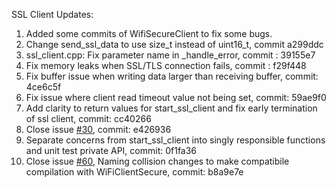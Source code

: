 SSL Client Updates:

1. Added some commits of WifiSecureClient to fix some bugs.
2. Change send_ssl_data to use size_t instead of uint16_t, commit a299ddc
3. ssl_client.cpp: Fix parameter name in _handle_error, commit : 39155e7
4. Fix memory leaks when SSL/TLS connection fails, commit : f29f448
5. Fix buffer issue when writing data larger than receiving buffer, commit: 4ce6c5f
6. Fix issue where client read timeout value not being set, commit: 59ae9f0
7. Add clarity to return values for start_ssl_client and fix early termination of ssl client, commit: cc40266
8. Close issue [#30](https://github.com/govorox/SSLClient/issues/30), commit: e426936
9. Separate concerns from start_ssl_client into singly responsible functions and unit test private API, commit: 0f1fa36
10. Close issue [#60](https://github.com/govorox/SSLClient/issues/60), Naming collision changes to make compatibile compilation with WiFiClientSecure, commit: b8a9e7e